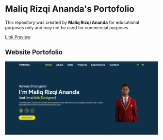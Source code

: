 # Maliq Rizqi Ananda's Portofolio
This repository was created by **Maliq Rizqi Ananda** for educational purposes only and may not be used for commercial purposes.

[Link Preview](https://mxl1qr.github.io/portofolio-website/)

## Website Portofolio

![Home](https://github.com/mxl1qr/portofolio-website/blob/main/preview/home_preview.png)
